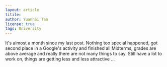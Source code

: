 ```yaml
---
layout: article
titile: 
author: Yuanhai Tan
license: true
tags: University
---
```


It's almost a month since my last post. Nothing too special happened, got second place in a Google's activity and finished all Midterms, grades are above average and really there are not many things to say. Still have a lot to work on, things are getting less and less attractive ...